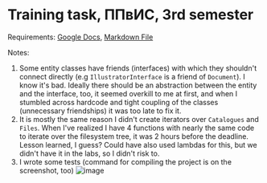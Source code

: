 # Training task, ППвИС, 3rd semester
Requirements: [Google Docs](https://docs.google.com/document/d/1HxKo1Eboh3c3kyjOlr-7ZE4AAs4JEfSXeODym7mny5Y/edit#), [Markdown File](task.md)

Notes:
1. Some entity classes have friends (interfaces) with which they shouldn't connect directly (e.g `IllustratorInterface` is a friend of `Document`). 
I know it's bad. Ideally there should be an abstraction between the entity and the interface, too, it seemed overkill to me at first, and when I stumbled across
hardcode and tight coupling of the classes (unnecessary friendships) it was too late to fix it.
2. It is mostly the same reason I didn't create iterators over `Catalogues` and `Files`. When I've realized I have 4 functions with nearly the same code to iterate
over the filesystem tree, it was 2 hours before the deadline. Lesson learned, I guess? Could have also used lambdas for this, but we didn't have it in the labs, so I didn't risk to.
3. I wrote some tests (command for compiling the project is on the screenshot, too)
![image](https://github.com/FallenChromium/ppvis_training_1/blob/main/screenshots/tests.png?raw=true)

